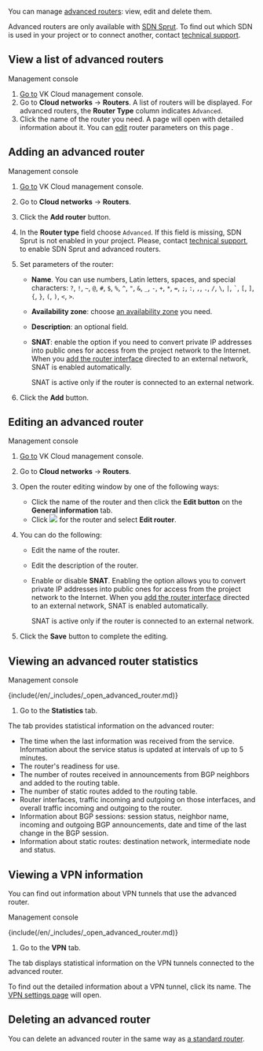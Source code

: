 You can manage [advanced routers](../../../concepts/router#advanced_router_capabilities): view, edit and delete them.

Advanced routers are only available with [SDN Sprut](../../../concepts/architecture#sdns_used). To find out which SDN is used in your project or to connect another, contact [technical support](/en/contacts).

## View a list of advanced routers

<tabs>
<tablist>
<tab>Management console</tab>
</tablist>
<tabpanel>

1. [Go to](https://msk.cloud.vk.com/app/en/) VK Cloud management console.
1. Go to **Cloud networks** → **Routers**. A list of routers will be displayed. For advanced routers, the **Router Type** column indicates `Advanced`.
1. Click the name of the router you need. A page will open with detailed information about it. You can [edit](#editing_an_advanced_router) router parameters on this page .

</tabpanel>
</tabs>

## Adding an advanced router

<tabs>
<tablist>
<tab>Management console</tab>
</tablist>
<tabpanel>

1. [Go to](https://msk.cloud.vk.com/app/en/) VK Cloud management console.
1. Go to **Cloud networks** → **Routers**.
1. Click the **Add router** button.
1. In the **Router type** field choose `Advanced`. If this field is missing, SDN Sprut is not enabled in your project. Please, contact [technical support](/en/contacts), to enable SDN Sprut and advanced routers.
1. Set parameters of the router:

   - **Name**. You can use numbers, Latin letters, spaces, and special characters: `?`, `!`, `~`, `@`, `#`, `$`, `%`, `^`, `"`, `&`, `_`, `-`, `+`, `*`, `=`, `;`, `:`, `,`, `.`, `/`, `\`, `|`, `` ` ``, `[`, `]`, `{`, `}`, `(`, `)`, `<`, `>`.
   - **Availability zone**: choose [an availability zone](/en/additionals/start/architecture#availability_zones_567cfd7a) you need.
   - **Description**: an optional field.
   - **SNAT**: enable the option if you need to convert private IP addresses into public ones for access from the project network to the Internet. When you [add the router interface](../manage-interfaces#adding_interfaces_of_advanced_router) directed to an external network, SNAT is enabled automatically.

      <warn>
      SNAT is active only if the router is connected to an external network.
      </warn>

1. Click the **Add** button.

</tabpanel>
</tabs>

## Editing an advanced router

<tabs>
<tablist>
<tab>Management console</tab>
</tablist>
<tabpanel>

1. [Go to](https://msk.cloud.vk.com/app/en/) VK Cloud management console.
1. Go to **Cloud networks** → **Routers**.
1. Open the router editing window by one of the following ways:

   - Click the name of the router and then click the **Edit button** on the **General information** tab.
   - Click ![ ](/en/assets/more-icon.svg "inline") for the router and select **Edit router**.

1. You can do the following:

   - Edit the name of the router.
   - Edit the description of the router.
   - Enable or disable **SNAT**. Enabling the option allows you to convert private IP addresses into public ones for access from the project network to the Internet. When you [add the router interface](../manage-interfaces#adding_interfaces_of_advanced_router) directed to an external network, SNAT is enabled automatically.

      <warn>
      SNAT is active only if the router is connected to an external network.
      </warn>

1. Click the **Save** button to complete the editing.

</tabpanel>
</tabs>

## Viewing an advanced router statistics

<tabs>
<tablist>
<tab>Management console</tab>
</tablist>
<tabpanel>

{include(/en/_includes/_open_advanced_router.md)}

1. Go to the **Statistics** tab.

The tab provides statistical information on the advanced router:

- The time when the last information was received from the service. Information about the service status is updated at intervals of up to 5 minutes.
- The router's readiness for use.
- The number of routes received in announcements from BGP neighbors and added to the routing table.
- The number of static routes added to the routing table.
- Router interfaces, traffic incoming and outgoing on those interfaces, and overall traffic incoming and outgoing to the router.
- Information about BGP sessions: session status, neighbor name, incoming and outgoing BGP announcements, date and time of the last change in the BGP session.
- Information about static routes: destination network, intermediate node and status.

</tabpanel>
</tabs>

## Viewing a VPN information

You can find out information about VPN tunnels that use the advanced router.

<tabs>
<tablist>
<tab>Management console</tab>
</tablist>
<tabpanel>

{include(/en/_includes/_open_advanced_router.md)}

1. Go to the **VPN** tab.

The tab displays statistical information on the VPN tunnels connected to the advanced router.

To find out the detailed information about a VPN tunnel, click its name. The [VPN settings page](../../vpn) will open.

</tabpanel>
</tabs>

## Deleting an advanced router

You can delete an advanced router in the same way as [a standard router](../../router#removing_the_router).
